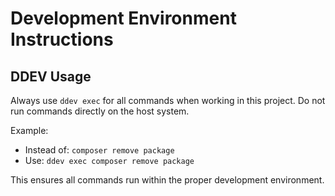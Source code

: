 # Development Environment Instructions

## DDEV Usage
Always use `ddev exec` for all commands when working in this project. Do not run commands directly on the host system.

Example:
- Instead of: `composer remove package`
- Use: `ddev exec composer remove package`

This ensures all commands run within the proper development environment.
